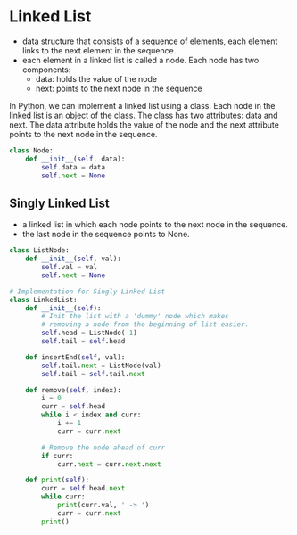 # Linked List

- data structure that consists of a sequence of elements, each element links to the next element in the sequence.
- each element in a linked list is called a node. Each node has two components:
  - data: holds the value of the node
  - next: points to the next node in the sequence

In Python, we can implement a linked list using a class. Each node in the linked list is an object of the class. The class has two attributes: data and next. The data attribute holds the value of the node and the next attribute points to the next node in the sequence.

```python
class Node:
    def __init__(self, data):
        self.data = data
        self.next = None
```

## Singly Linked List

- a linked list in which each node points to the next node in the sequence.
- the last node in the sequence points to None.

```python
class ListNode:
    def __init__(self, val):
        self.val = val
        self.next = None

# Implementation for Singly Linked List
class LinkedList:
    def __init__(self):
        # Init the list with a 'dummy' node which makes
        # removing a node from the beginning of list easier.
        self.head = ListNode(-1)
        self.tail = self.head

    def insertEnd(self, val):
        self.tail.next = ListNode(val)
        self.tail = self.tail.next

    def remove(self, index):
        i = 0
        curr = self.head
        while i < index and curr:
            i += 1
            curr = curr.next

        # Remove the node ahead of curr
        if curr:
            curr.next = curr.next.next

    def print(self):
        curr = self.head.next
        while curr:
            print(curr.val, ' -> ')
            curr = curr.next
        print()
```
